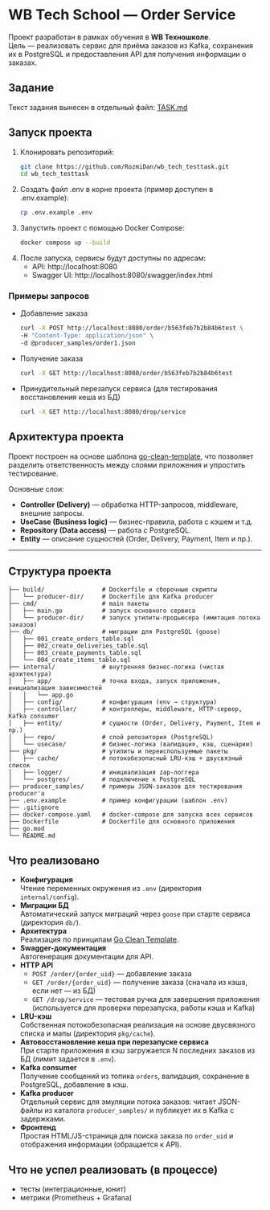 # WB Tech School — Order Service
Проект разработан в рамках обучения в **WB Техношколе**.  
Цель — реализовать сервис для приёма заказов из Kafka, сохранения их в PostgreSQL и предоставления API для получения информации о заказах.  

## Задание
Текст задания вынесен в отдельный файл: [TASK.md](TASK.md)

## Запуск проекта
1. Клонировать репозиторий:
   ```bash
   git clone https://github.com/RozmiDan/wb_tech_testtask.git
   cd wb_tech_testtask
   ```
2. Создать файл .env в корне проекта (пример доступен в .env.example):
    ```bash
    cp .env.example .env
    ```
3. Запустить проект с помощью Docker Compose:
    ```bash
    docker compose up --build
    ```
4. После запуска, сервисы будут доступны по адресам:
    - API: http://localhost:8080
    - Swagger UI: http://localhost:8080/swagger/index.html

### Примеры запросов
- Добавление заказа
    ```bash
    curl -X POST http://localhost:8080/order/b563feb7b2b84b6test \
    -H "Content-Type: application/json" \
    -d @producer_samples/order1.json
    ```
- Получение заказа
    ```bash
    curl -X GET http://localhost:8080/order/b563feb7b2b84b6test
    ```
- Принудительный перезапуск сервиса (для тестирования восстановления кеша из БД)
    ```bash
    curl -X GET http://localhost:8080/drop/service
    ```

## Архитектура проекта
Проект построен на основе шаблона [go-clean-template](https://github.com/evrone/go-clean-template), что позволяет разделить ответственность между слоями приложения и упростить тестирование.

Основные слои:
- **Controller (Delivery)** — обработка HTTP-запросов, middleware, внешние запросы.
- **UseCase (Business logic)** — бизнес-правила, работа с кэшем и т.д.
- **Repository (Data access)** — работа с PostgreSQL.
- **Entity** — описание сущностей (Order, Delivery, Payment, Item и пр.).

---

## Структура проекта
```
├── build/                # Dockerfile и сборочные скрипты
│   └── producer-dir/     # Dockerfile для Kafka producer
├── cmd/                  # main пакеты
│   ├── main.go           # запуск основного сервиса
│   └── producer-dir/     # запуск утилиты-продьюсера (имитация потока заказов)
├── db/                   # миграции для PostgreSQL (goose)
│   ├── 001_create_orders_table.sql
│   ├── 002_create_deliveries_table.sql
│   ├── 003_create_payments_table.sql
│   └── 004_create_items_table.sql
├── internal/             # внутренняя бизнес-логика (чистая архитектура)
│   ├── app/              # точка входа, запуск приложения, инициализация зависимостей
│   │   └── app.go
│   ├── config/           # конфигурация (env → структура)
│   ├── controller/       # контроллеры, middleware, HTTP-сервер, Kafka consumer
│   ├── entity/           # сущности (Order, Delivery, Payment, Item и пр.)
│   ├── repo/             # слой репозитория (PostgreSQL)
│   └── usecase/          # бизнес-логика (валидация, кэш, сценарии)
├── pkg/                  # утилиты и переиспользуемые пакеты
│   ├── cache/            # потокобезопасный LRU-кэш + двусвязный список
│   ├── logger/           # инициализация zap-логгера
│   └── postgres/         # подключение к PostgreSQL
├── producer_samples/     # примеры JSON-заказов для тестирования producer'а
├── .env.example          # пример конфигурации (шаблон .env)
├── .gitignore
├── docker-compose.yaml   # docker-compose для запуска всех сервисов
├── Dockerfile            # Dockerfile для основного приложения
├── go.mod
└── README.md
```

## Что реализовано
- **Конфигурация**  
  Чтение переменных окружения из `.env` (директория `internal/config`).  
- **Миграции БД**  
  Автоматический запуск миграций через `goose` при старте сервиса (директория `db/`).  
- **Архитектура**  
  Реализация по принципам [Go Clean Template](https://github.com/evrone/go-clean-template).  
- **Swagger-документация**  
  Автогенерация документации для API.  
- **HTTP API**  
  - `POST /order/{order_uid}` — добавление заказа  
  - `GET /order/{order_uid}` — получение заказа (сначала из кэша, если нет — из БД)  
  - `GET /drop/service` — тестовая ручка для завершения приложения (используется для проверки перезапуска, работы кэша и Kafka)  
- **LRU-кэш**  
  Собственная потокобезопасная реализация на основе двусвязного списка и мапы (директория `pkg/cache`).  
- **Автовосстановление кеша при перезапуске сервиса**  
  При старте приложения в кэш загружается N последних заказов из БД (лимит задается в `.env`).
- **Kafka consumer**  
  Получение сообщений из топика `orders`, валидация, сохранение в PostgreSQL, добавление в кэш.  
- **Kafka producer**  
  Отдельный сервис для эмуляции потока заказов: читает JSON-файлы из каталога `producer_samples/` и публикует их в Kafka с задержками.  
- **Фронтенд**  
  Простая HTML/JS-страница для поиска заказа по `order_uid` и отображения информации (обращается к API).  

## Что не успел реализовать (в процессе)
- тесты (интеграционные, юнит)
- метрики (Prometheus + Grafana)